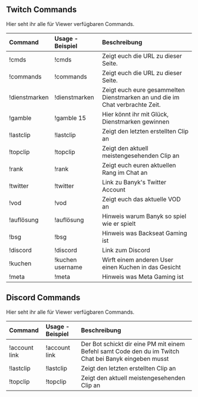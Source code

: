 ## Twitch Commands
Hier seht ihr alle für Viewer verfügbaren Commands.

| Command       | Usage - Beispiel          | Beschreibung                                                                  |
|:---------     |:-------                   |:--------------                                                                |
|!cmds          |!cmds                      |Zeigt euch die URL zu dieser Seite.                                            |
|!commands      |!commands                  |Zeigt euch die URL zu dieser Seite.                                            |
|!dienstmarken  |!dienstmarken              |Zeigt euch eure gesammelten Dienstmarken an und die im Chat verbrachte Zeit.   |
|!gamble        |!gamble 15                 |Hier könnt ihr mit Glück, Dienstmarken gewinnen                                |
|!lastclip      |!lastclip                  |Zeigt den letzten erstellten Clip an                                           |
|!topclip       |!topclip                   |Zeigt den aktuell meistengesehenden Clip an                                    |
|!rank          |!rank                      |Zeigt euch euren aktuellen Rang im Chat an                                     |
|!twitter       |!twitter                   |Link zu Banyk's Twitter Account                                                |
|!vod           |!vod                       |Zeigt euch das aktuelle VOD an                                                 |
|!auflösung     |!auflösung                 |Hinweis warum Banyk so spiel wie er spielt                                     |
|!bsg           |!bsg                       |Hinweis was Backseat Gaming ist                                                |
|!discord       |!discord                   |Link zum Discord                                                               |
|!kuchen        |!kuchen username           |Wirft einem anderen User einen Kuchen in das Gesicht                           |
|!meta          |!meta                      |Hinweis was Meta Gaming ist                                                    |

## Discord Commands
Hier seht ihr alle für Viewer verfügbaren Commands.

| Command       | Usage - Beispiel          | Beschreibung                                                                                          |
|:---------     |:-------                  |:--------------                                                                                         |
|!account link  |!account link              |Der Bot schickt dir eine PM mit einem Befehl samt Code den du im Twitch Chat bei Banyk eingeben musst  |  
|!lastclip      |!lastclip                  |Zeigt den letzten erstellten Clip an                                                                   |
|!topclip       |!topclip                   |Zeigt den aktuell meistengesehenden Clip an                                                            |